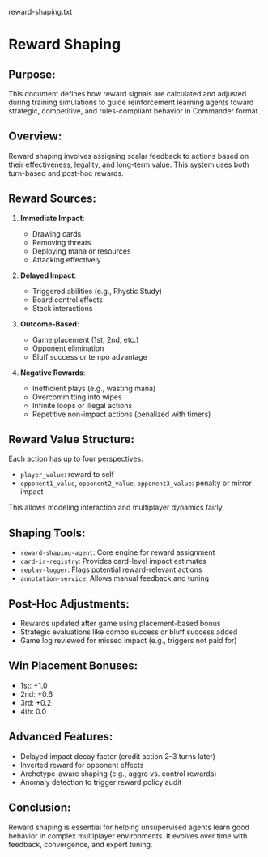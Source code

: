 reward-shaping.txt

Reward Shaping
==============

Purpose:
--------
This document defines how reward signals are calculated and adjusted during training simulations to guide reinforcement learning agents toward strategic, competitive, and rules-compliant behavior in Commander format.

Overview:
---------
Reward shaping involves assigning scalar feedback to actions based on their effectiveness, legality, and long-term value. This system uses both turn-based and post-hoc rewards.

Reward Sources:
---------------
1. **Immediate Impact**:
   - Drawing cards
   - Removing threats
   - Deploying mana or resources
   - Attacking effectively

2. **Delayed Impact**:
   - Triggered abilities (e.g., Rhystic Study)
   - Board control effects
   - Stack interactions

3. **Outcome-Based**:
   - Game placement (1st, 2nd, etc.)
   - Opponent elimination
   - Bluff success or tempo advantage

4. **Negative Rewards**:
   - Inefficient plays (e.g., wasting mana)
   - Overcommitting into wipes
   - Infinite loops or illegal actions
   - Repetitive non-impact actions (penalized with timers)

Reward Value Structure:
-----------------------
Each action has up to four perspectives:
- `player_value`: reward to self
- `opponent1_value`, `opponent2_value`, `opponent3_value`: penalty or mirror impact

This allows modeling interaction and multiplayer dynamics fairly.

Shaping Tools:
--------------
- `reward-shaping-agent`: Core engine for reward assignment
- `card-ir-registry`: Provides card-level impact estimates
- `replay-logger`: Flags potential reward-relevant actions
- `annotation-service`: Allows manual feedback and tuning

Post-Hoc Adjustments:
---------------------
- Rewards updated after game using placement-based bonus
- Strategic evaluations like combo success or bluff success added
- Game log reviewed for missed impact (e.g., triggers not paid for)

Win Placement Bonuses:
----------------------
- 1st: +1.0
- 2nd: +0.6
- 3rd: +0.2
- 4th: 0.0

Advanced Features:
------------------
- Delayed impact decay factor (credit action 2–3 turns later)
- Inverted reward for opponent effects
- Archetype-aware shaping (e.g., aggro vs. control rewards)
- Anomaly detection to trigger reward policy audit

Conclusion:
-----------
Reward shaping is essential for helping unsupervised agents learn good behavior in complex multiplayer environments. It evolves over time with feedback, convergence, and expert tuning.
